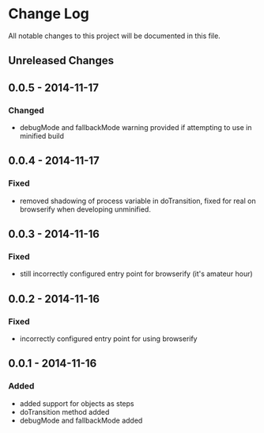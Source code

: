 # Change Log

All notable changes to this project will be documented in this file.

## Unreleased Changes

## 0.0.5 - 2014-11-17
### Changed
- debugMode and fallbackMode warning provided if attempting to use in
  minified build

## 0.0.4 - 2014-11-17
### Fixed
- removed shadowing of process variable in doTransition, fixed for real on
  browserify when developing unminified.

## 0.0.3 - 2014-11-16
### Fixed
- still incorrectly configured entry point for browserify (it's amateur hour)

## 0.0.2 - 2014-11-16
### Fixed
- incorrectly configured entry point for using browserify

## 0.0.1 - 2014-11-16
### Added
- added support for objects as steps
- doTransition method added
- debugMode and fallbackMode added
